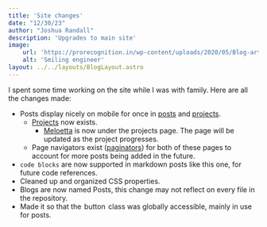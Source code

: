 ```yaml
---
title: 'Site changes'
date: "12/30/23"
author: "Joshua Randall"
description: 'Upgrades to main site'
image:
    url: 'https://prorecognition.in/wp-content/uploads/2020/05/Blog-article-Image-716-x-444-b.jpg'
    alt: 'Smiling engineer'
layout: ../../layouts/BlogLayout.astro
---
```

I spent some time working on the site while I was with family. Here are all the changes made:
<br>

- Posts display nicely on mobile for once in <a href="/posts">posts</a> and <a href="/projects">projects</a>.
    - <a href="/projects">Projects</a> now exists.
        - <a href="/projects/meloetta">Meloetta</a> is now under the projects page. The page will be updated as the project progresses.
    - Page navigators exist ([paginators](https://rimdev.io/creating-a-pagination-component-with-astro)) for both of these pages to account for more posts being added in the future.
- `code blocks` are now supported in markdown posts like this one, for future code references.
- Cleaned up and organized CSS properties.
- Blogs are now named Posts, this change may not reflect on every file in the repository.
- Made it so that the <span style="padding: 2px;border-radius:15px;" class=button>button</span> class was globally accessible, mainly in use for posts.